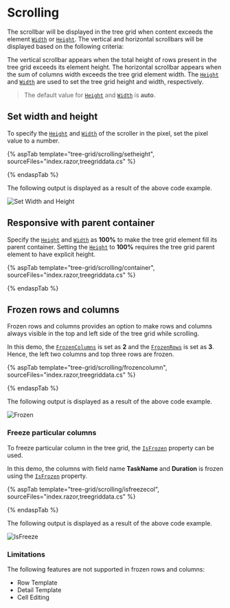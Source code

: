 # Scrolling

The scrollbar will be displayed in the tree grid when content exceeds the element [`Width`](https://help.syncfusion.com/cr/blazor/Syncfusion.Blazor~Syncfusion.Blazor.TreeGrid.SfTreeGrid~Width.html) or [`Height`](https://help.syncfusion.com/cr/blazor/Syncfusion.Blazor~Syncfusion.Blazor.TreeGrid.SfTreeGrid~Height.html). The vertical and horizontal scrollbars will be displayed based on the following criteria:

The vertical scrollbar appears when the total height of rows present in the tree grid exceeds its element height.
The horizontal scrollbar appears when the sum of columns width exceeds the tree grid element width.
The [`Height`](https://help.syncfusion.com/cr/blazor/Syncfusion.Blazor~Syncfusion.Blazor.TreeGrid.SfTreeGrid~Height.html) and [`Width`](https://help.syncfusion.com/cr/blazor/Syncfusion.Blazor~Syncfusion.Blazor.TreeGrid.SfTreeGrid~Width.html) are used to set the tree grid height and width, respectively.

> The default value for [`Height`](https://help.syncfusion.com/cr/blazor/Syncfusion.Blazor~Syncfusion.Blazor.TreeGrid.SfTreeGrid~Height.html) and [`Width`](https://help.syncfusion.com/cr/blazor/Syncfusion.Blazor~Syncfusion.Blazor.TreeGrid.SfTreeGrid~Width.html) is **auto**.

## Set width and height

To specify the [`Height`](https://help.syncfusion.com/cr/blazor/Syncfusion.Blazor~Syncfusion.Blazor.TreeGrid.SfTreeGrid~Height.html) and [`Width`](https://help.syncfusion.com/cr/blazor/Syncfusion.Blazor~Syncfusion.Blazor.TreeGrid.SfTreeGrid~Width.html) of the scroller in the pixel, set the pixel value to a number.

{% aspTab template="tree-grid/scrolling/setheight", sourceFiles="index.razor,treegriddata.cs" %}

{% endaspTab %}

The following output is displayed as a result of the above code example.

![Set Width and Height](images/setheight.png)

## Responsive with parent container

Specify the [`Height`](https://help.syncfusion.com/cr/blazor/Syncfusion.Blazor~Syncfusion.Blazor.TreeGrid.SfTreeGrid~Height.html) and [`Width`](https://help.syncfusion.com/cr/blazor/Syncfusion.Blazor~Syncfusion.Blazor.TreeGrid.SfTreeGrid~Width.html) as **100%** to make the tree grid element fill its parent container.
Setting the [`Height`](https://help.syncfusion.com/cr/blazor/Syncfusion.Blazor~Syncfusion.Blazor.TreeGrid.SfTreeGrid~Height.html) to **100%** requires the tree grid parent element to have explicit height.

{% aspTab template="tree-grid/scrolling/container", sourceFiles="index.razor,treegriddata.cs" %}

{% endaspTab %}

<!--
Scroll to selected row

You can scroll the tree grid content to the selected row position by using the [`RowSelected`](https://help.syncfusion.com/cr/blazor/Syncfusion.Blazor~Syncfusion.Blazor.TreeGrid.SfTreeGrid~RowSelected.html) event.

```csharp

@using TreeGridComponent.Data;
@using Syncfusion.Blazor.TreeGrid;
@using Syncfusion.Blazor.Grids

<SfTreeGrid ref="@treeGrid" Height="300" DataSource="@TreeGridData" IdMapping="TaskId" RowSelected="onRowSelected" ParentIdMapping="ParentId" TreeColumnIndex="1">
    <TreeGridColumns>
        <TreeGridColumn Field="TaskId" HeaderText="Task ID" Width="80" TextAlign="Syncfusion.Blazor.Grids.TextAlign.Right"></TreeGridColumn>
        <TreeGridColumn Field="TaskName" HeaderText="Task Name" Width="160"></TreeGridColumn>
        <TreeGridColumn Field="Duration" HeaderText="Duration" Width="100" TextAlign="Syncfusion.Blazor.Grids.TextAlign.Right"></TreeGridColumn>
        <TreeGridColumn Field="Progress" HeaderText="Progress" Width="100" TextAlign="Syncfusion.Blazor.Grids.TextAlign.Right"></TreeGridColumn>
        <TreeGridColumn Field="Priority" HeaderText="Priority" Width="80"></TreeGridColumn>
    </TreeGridColumns>
</SfTreeGrid>

@code{
    SfTreeGrid treeGrid;
    public object[] TreeGridData { get; set; }
    protected override void OnInitialized()
    {
        this.TreeGridData = TreeData.GetSelfDataSource().ToList().Cast<object>().ToArray();
    }
    private void onRowSelected(object args)
    {
        treeGrid.GetContent().
    }
}

```
-->

## Frozen rows and columns

Frozen rows and columns provides an option to make rows and columns always visible in the top and left side of the tree grid while scrolling.

In this demo, the [`FrozenColumns`](https://help.syncfusion.com/cr/blazor/Syncfusion.Blazor~Syncfusion.Blazor.TreeGrid.SfTreeGrid~FrozenColumns.html) is set as **2** and the [`FrozenRows`](https://help.syncfusion.com/cr/blazor/Syncfusion.Blazor~Syncfusion.Blazor.TreeGrid.SfTreeGrid~FrozenRows.html)
is set as **3**. Hence, the left two columns and top three rows are frozen.

{% aspTab template="tree-grid/scrolling/frozencolumn", sourceFiles="index.razor,treegriddata.cs" %}

{% endaspTab %}

The following output is displayed as a result of the above code example.

![Frozen](images/Frozen.png)

### Freeze particular columns

To freeze particular column in the tree grid, the [`IsFrozen`](https://help.syncfusion.com/cr/blazor/Syncfusion.Blazor~Syncfusion.Blazor.TreeGrid.SfTreeGrid~IsFrozen.html) property can be used.

In this demo, the columns with field name **TaskName** and **Duration** is frozen using
the [`IsFrozen`](https://help.syncfusion.com/cr/blazor/Syncfusion.Blazor~Syncfusion.Blazor.TreeGrid.SfTreeGrid~IsFrozen.html) property.

{% aspTab template="tree-grid/scrolling/isfreezecol", sourceFiles="index.razor,treegriddata.cs" %}

{% endaspTab %}

The following output is displayed as a result of the above code example.

![IsFreeze](images/IsFreeze.png)

### Limitations

The following features are not supported in frozen rows and columns:

* Row Template
* Detail Template
* Cell Editing